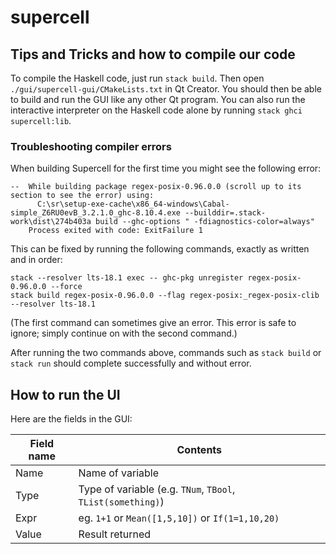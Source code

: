 # supercell

## Tips and Tricks and how to compile our code

To compile the Haskell code, just run `stack build`.
Then open `./gui/supercell-gui/CMakeLists.txt` in Qt Creator.
You should then be able to build and run the GUI like any other Qt program.
You can also run the interactive interpreter on the Haskell code alone by running `stack ghci supercell:lib`.

### Troubleshooting compiler errors

When building Supercell for the first time you might see the following error:

```
--  While building package regex-posix-0.96.0.0 (scroll up to its section to see the error) using:
      C:\sr\setup-exe-cache\x86_64-windows\Cabal-simple_Z6RU0evB_3.2.1.0_ghc-8.10.4.exe --builddir=.stack-work\dist\274b403a build --ghc-options " -fdiagnostics-color=always"
    Process exited with code: ExitFailure 1
```

This can be fixed by running the following commands, exactly as written and in order:

```
stack --resolver lts-18.1 exec -- ghc-pkg unregister regex-posix-0.96.0.0 --force
stack build regex-posix-0.96.0.0 --flag regex-posix:_regex-posix-clib --resolver lts-18.1
```

(The first command can sometimes give an error. This error is safe to ignore; simply continue on with the second command.)

After running the two commands above, commands such as `stack build` or `stack run` should complete successfully and without error.

## How to run the UI

Here are the fields in the GUI:

| Field name | Contents |
| --- | --- |
| Name | Name of variable |
| Type | Type of variable (e.g. `TNum`, `TBool`, `TList(something)`) |
| Expr | eg. `1+1` or `Mean([1,5,10])` or `If(1=1,10,20)` |
| Value | Result returned |
